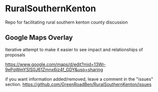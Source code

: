 # RuralSouthernKenton
Repo for facilitating rural southern kenton county discussion


## Google Maps Overlay

Iterative attempt to make it easier to see impact and relationships of proposals 

https://www.google.com/maps/d/edit?mid=13Wr-9ePqWmYSlS0J61Zmnx6jz4f_GDY&usp=sharing

if you want information added/removed, leave a comment in the "issues" section. 
https://github.com/GreenRoadBen/RuralSouthernKenton/issues 
